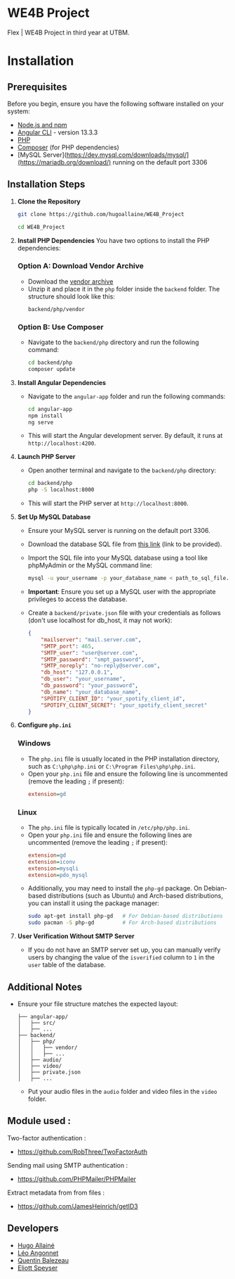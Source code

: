 # WE4B Project

Flex | WE4B Project in third year at UTBM.

# Installation

## Prerequisites

Before you begin, ensure you have the following software installed on your system:
- [Node.js and npm](https://nodejs.org/)
- [Angular CLI](https://angular.io/cli) - version 13.3.3
- [PHP](https://www.php.net/)
- [Composer](https://getcomposer.org/) (for PHP dependencies)
- [MySQL Server](https://dev.mysql.com/downloads/mysql/](https://mariadb.org/download/) running on the default port 3306

## Installation Steps

1. **Clone the Repository**
   ```sh
   git clone https://github.com/hugoallaine/WE4B_Project
   ```
    ```sh
    cd WE4B_Project
    ```

2. **Install PHP Dependencies**
   You have two options to install the PHP dependencies:

   ### Option A: Download Vendor Archive
   - Download the [vendor archive](https://cloud.allaine.cc/s/PorFeJ6f7AofaeN)
   - Unzip it and place it in the `php` folder inside the `backend` folder. The structure should look like this:
     ```
     backend/php/vendor
     ```

   ### Option B: Use Composer
   - Navigate to the `backend/php` directory and run the following command:
     ```sh
     cd backend/php
     composer update
     ```

3. **Install Angular Dependencies**
   - Navigate to the `angular-app` folder and run the following commands:
     ```sh
     cd angular-app
     npm install
     ng serve
     ```
   - This will start the Angular development server. By default, it runs at `http://localhost:4200`.

4. **Launch PHP Server**
   - Open another terminal and navigate to the `backend/php` directory:
     ```sh
     cd backend/php
     php -S localhost:8000
     ```
   - This will start the PHP server at `http://localhost:8000`.

5. **Set Up MySQL Database**
   - Ensure your MySQL server is running on the default port 3306.
   - Download the database SQL file from [this link](#) (link to be provided).
   - Import the SQL file into your MySQL database using a tool like phpMyAdmin or the MySQL command line:
     ```sh
     mysql -u your_username -p your_database_name < path_to_sql_file.sql
     ```
   - **Important**: Ensure you set up a MySQL user with the appropriate privileges to access the database. 

   - Create a `backend/private.json` file with your credentials as follows (don't use localhost for db_host, it may not work):
     ```json
     {
         "mailserver": "mail.server.com",
         "SMTP_port": 465,
         "SMTP_user": "user@server.com",
         "SMTP_password": "smpt_password",
         "SMTP_noreply": "no-reply@server.com",
         "db_host": "127.0.0.1",
         "db_user": "your_username",
         "db_password": "your_password",
         "db_name": "your_database_name",
         "SPOTIFY_CLIENT_ID": "your_spotify_client_id",
         "SPOTIFY_CLIENT_SECRET": "your_spotify_client_secret"
     }
     ```

6. **Configure `php.ini`**

   ### Windows
   - The `php.ini` file is usually located in the PHP installation directory, such as `C:\php\php.ini` or `C:\Program Files\php\php.ini`.
   - Open your `php.ini` file and ensure the following line is uncommented (remove the leading `;` if present):
     ```ini
     extension=gd
     ```

   ### Linux
   - The `php.ini` file is typically located in `/etc/php/php.ini`.
   - Open your `php.ini` file and ensure the following lines are uncommented (remove the leading `;` if present):
     ```ini
     extension=gd
     extension=iconv
     extension=mysqli
     extension=pdo_mysql
     ```
   - Additionally, you may need to install the `php-gd` package. On Debian-based distributions (such as Ubuntu) and Arch-based distributions, you can install it using the package manager:
     ```sh
     sudo apt-get install php-gd   # For Debian-based distributions
     sudo pacman -S php-gd         # For Arch-based distributions
     ```

7. **User Verification Without SMTP Server**
   - If you do not have an SMTP server set up, you can manually verify users by changing the value of the `isverified` column to `1` in the `user` table of the database.

## Additional Notes

- Ensure your file structure matches the expected layout:
  ```
  ├── angular-app/
  │   ├── src/
  │   ├── ...
  ├── backend/
  │   ├── php/
  │   │   ├── vendor/
  │   │   ├── ...
  │   ├── audio/ 
  │   ├── video/
  │   ├── private.json
  │   ├── ...
  ```
  - Put your audio files in the `audio` folder and video files in the `video` folder.

## Module used :

Two-factor authentication :   
- https://github.com/RobThree/TwoFactorAuth

Sending mail using SMTP authentication :   
- https://github.com/PHPMailer/PHPMailer   

Extract metadata from from files :
- https://github.com/JamesHeinrich/getID3

## Developers

- [Hugo Allainé](https://github.com/hugoallaine)
- [Léo Angonnet](https://github.com/ZenT0x)
- [Quentin Balezeau](https://github.com/balezeauquentin)
- [Eliott Speyser](https://github.com/Ettotsu)
